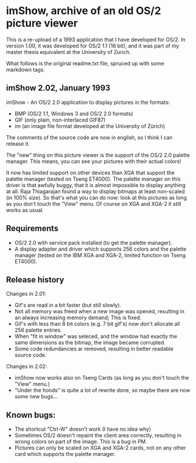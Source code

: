 # imShow, archive of an old OS/2 picture viewer
This is a re-upload of a 1993 application that I have developed for OS/2.
In version 1.00, it was developed for OS/2 1.1 (16 bit), and it was part
of my master thesis equivalent at the University of Zurich.

What follows is the original readme.txt file, spruced up with some markdown
tags.

## imShow 2.02, January 1993
imShow - An OS/2 2.0 application to display pictures in the formats:
* BMP  (OS/2 1.1, Windows 3 and OS/2 2.0 formats)
* GIF  (only plain, non-interlaced GIF87)
* im   (an image file format developed at the University of Zürich)

The comments of the source code are now in english, so I think I can
release it.

The "new" thing on this picture viewer is the support of the OS/2 2.0
palette manager. This means, you can see your pictures with their
actual colors!

It now has limited support on other devices than XGA that support the
palette manager (tested on Tseng ET4000). The palette manager on this
driver is that awfully buggy, that it is almost impossible to display
anything at all. Raja Thiagarajan found a way to display bitmaps
at least non-scaled (in 100% size). So that's what you can do now:
look at this pictures as long as you don't touch the "View" menu.
Of course on XGA and XGA-2 it still works as usual.

## Requirements
* OS/2 2.0 with service pack installed (to get the palette manager). 
* A display adapter and driver which supports 256 colors and the
   palette manager (tested on the IBM XGA and XGA-2, limited function
   on Tseng ET4000).

## Release history
Changes in 2.01:
  - Gif's are read in a bit faster (but still slowly).
  - Not all memory was freed when a new image was opened, resulting
    in an always increasing memory demand; This is fixed.
  - Gif's with less than 8 bit colors (e.g. 7 bit gif's) now don't
    allocate all 256 palette entries.
  - When "fit in window" was seleced, and the window had exactly
    the same dimensions as the bitmap, the image became corrupted.
  - Some code redundancies ar removed, resulting in better readable
    source code.

Changes in 2.02:
  - imShow now works also on Tseng Cards (as long as you don't
    touch the "View" menu.)
  - "Under the hoods" is quite a lot of rewrite done, so maybe
    there are now some new bugs...

## Known bugs:
  - The shortcut "Ctrl-W" doesn't work (I have no idea why)
  - Sometimes OS/2 doesn't repaint the client area correctly,
    resulting in wrong colors on part of the image. This is a
    bug in PM.
  - Pictures can only be scaled on XGA and XGA-2 cards, not on
    any other card which supports the palette manager.